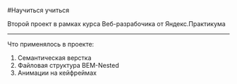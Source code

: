 #Научиться учиться

Второй проект в рамках курса Веб-разрабочика от Яндекс.Практикума

---

Что применялось в проекте:
1. Семантическая верстка
2. Файловая структура BEM-Nested
3. Анимации на кейфреймах
